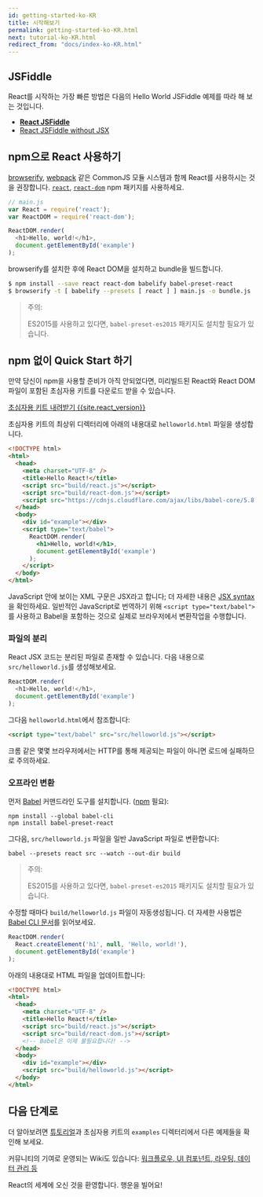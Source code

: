 ```yaml
---
id: getting-started-ko-KR
title: 시작해보기
permalink: getting-started-ko-KR.html
next: tutorial-ko-KR.html
redirect_from: "docs/index-ko-KR.html"
---
```


## JSFiddle

React를 시작하는 가장 빠른 방법은 다음의 Hello World JSFiddle 예제를 따라 해 보는 것입니다.

 * **[React JSFiddle](https://jsfiddle.net/reactjs/69z2wepo/)**
 * [React JSFiddle without JSX](https://jsfiddle.net/reactjs/5vjqabv3/)

## npm으로 React 사용하기

[browserify](http://browserify.org/), [webpack](https://webpack.github.io/) 같은 CommonJS 모듈 시스템과 함께 React를 사용하시는 것을 권장합니다. [`react`](https://www.npmjs.com/package/react), [`react-dom`](https://www.npmjs.com/package/react-dom) npm 패키지를 사용하세요.

```js
// main.js
var React = require('react');
var ReactDOM = require('react-dom');

ReactDOM.render(
  <h1>Hello, world!</h1>,
  document.getElementById('example')
);
```

browserify를 설치한 후에 React DOM을 설치하고 bundle을 빌드합니다.

```sh
$ npm install --save react react-dom babelify babel-preset-react
$ browserify -t [ babelify --presets [ react ] ] main.js -o bundle.js
```

> 주의:
>
> ES2015를 사용하고 있다면, `babel-preset-es2015` 패키지도 설치할 필요가 있습니다.

## npm 없이 Quick Start 하기

만약 당신이 npm을 사용할 준비가 아직 안되었다면, 미리빌드된 React와 React DOM 파일이 포함된 초심자용 키트를 다운로드 받을 수 있습니다.

<div class="buttons-unit downloads">
  <a href="/react/downloads/react-{{site.react_version}}.zip" class="button">
   초심자용 키트 내려받기 {{site.react_version}}
  </a>
</div>

초심자용 키트의 최상위 디렉터리에 아래의 내용대로 `helloworld.html` 파일을 생성합니다.

```html
<!DOCTYPE html>
<html>
  <head>
    <meta charset="UTF-8" />
    <title>Hello React!</title>
    <script src="build/react.js"></script>
    <script src="build/react-dom.js"></script>
    <script src="https://cdnjs.cloudflare.com/ajax/libs/babel-core/5.8.23/browser.min.js"></script>
  </head>
  <body>
    <div id="example"></div>
    <script type="text/babel">
      ReactDOM.render(
        <h1>Hello, world!</h1>,
        document.getElementById('example')
      );
    </script>
  </body>
</html>
```

JavaScript 안에 보이는 XML 구문은 JSX라고 합니다; 더 자세한 내용은 [JSX syntax](/docs/jsx-in-depth-ko-KR.html)을 확인하세요. 일반적인 JavaScript로 번역하기 위해 `<script type="text/babel">`를 사용하고 Babel을 포함하는 것으로 실제로 브라우저에서 변환작업을 수행합니다.

### 파일의 분리

React JSX 코드는 분리된 파일로 존재할 수 있습니다. 다음 내용으로 `src/helloworld.js`를 생성해보세요.

```javascript
ReactDOM.render(
  <h1>Hello, world!</h1>,
  document.getElementById('example')
);
```

그다음 `helloworld.html`에서 참조합니다:

```html
<script type="text/babel" src="src/helloworld.js"></script>
```

크롬 같은 몇몇 브라우저에서는 HTTP를 통해 제공되는 파일이 아니면 로드에 실패하므로 주의하세요.

### 오프라인 변환

먼저 [Babel](http://babeljs.io/) 커맨드라인 도구를 설치합니다. ([npm](https://www.npmjs.com/) 필요):

```
npm install --global babel-cli
npm install babel-preset-react
```

그다음, `src/helloworld.js` 파일을 일반 JavaScript 파일로 변환합니다:

```
babel --presets react src --watch --out-dir build
```

> 주의:
>
> ES2015를 사용하고 있다면, `babel-preset-es2015` 패키지도 설치할 필요가 있습니다.

수정할 때마다 `build/helloworld.js` 파일이 자동생성됩니다. 더 자세한 사용법은 [Babel CLI 문서](http://babeljs.io/docs/usage/cli/)를 읽어보세요.

```javascript
ReactDOM.render(
  React.createElement('h1', null, 'Hello, world!'),
  document.getElementById('example')
);
```

아래의 내용대로 HTML 파일을 업데이트합니다:

```html
<!DOCTYPE html>
<html>
  <head>
    <meta charset="UTF-8" />
    <title>Hello React!</title>
    <script src="build/react.js"></script>
    <script src="build/react-dom.js"></script>
    <!-- Babel은 이제 불필요합니다! -->
  </head>
  <body>
    <div id="example"></div>
    <script src="build/helloworld.js"></script>
  </body>
</html>
```

## 다음 단계로

더 알아보려면 [튜토리얼](/docs/tutorial-ko-KR.html)과 초심자용 키트의 `examples` 디렉터리에서 다른 예제들을 확인해 보세요.

커뮤니티의 기여로 운영되는 Wiki도 있습니다: [워크플로우, UI 컴포넌트, 라우팅, 데이터 관리 등](https://github.com/facebook/react/wiki/Complementary-Tools)

React의 세계에 오신 것을 환영합니다. 행운을 빌어요!

